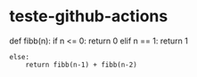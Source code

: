# teste-github-actions



def fibb(n):
    if n <= 0:
        return 0
    elif n == 1:
        return 1

    else:
        return fibb(n-1) + fibb(n-2)

